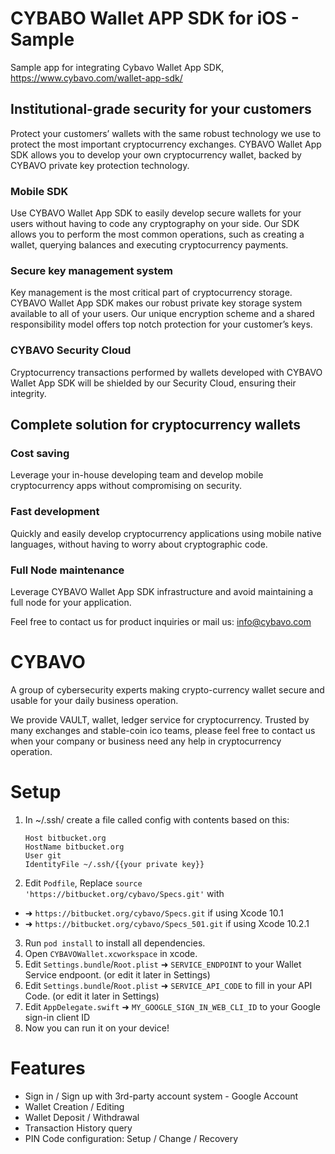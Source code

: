 # CYBABO Wallet APP SDK for iOS - Sample

Sample app for integrating Cybavo Wallet App SDK, https://www.cybavo.com/wallet-app-sdk/

## Institutional-grade security for your customers

Protect your customers’ wallets with the same robust technology we use to protect the most important cryptocurrency exchanges. CYBAVO Wallet App SDK allows you to develop your own cryptocurrency wallet, backed by CYBAVO private key protection technology.

### Mobile SDK
Use CYBAVO Wallet App SDK to easily develop secure wallets for your users without having to code any cryptography on your side. Our SDK allows you to perform the most common operations, such as creating a wallet, querying balances and executing cryptocurrency payments.

### Secure key management system
Key management is the most critical part of cryptocurrency storage. CYBAVO Wallet App SDK makes our robust private key storage system available to all of your users. Our unique encryption scheme and a shared responsibility model offers top notch protection for your customer’s keys.

### CYBAVO Security Cloud
Cryptocurrency transactions performed by wallets developed with CYBAVO Wallet App SDK will be shielded by our Security Cloud, ensuring their integrity.

## Complete solution for cryptocurrency wallets

### Cost saving
Leverage your in-house developing team and develop mobile cryptocurrency apps without compromising on security.

### Fast development
Quickly and easily develop cryptocurrency applications using mobile native languages, without having to worry about cryptographic code.

### Full Node maintenance
Leverage CYBAVO Wallet App SDK infrastructure and avoid maintaining a full node for your application.

Feel free to contact us for product inquiries or mail us: info@cybavo.com

# CYBAVO

A group of cybersecurity experts making crypto-currency wallet secure and usable for your daily business operation.

We provide VAULT, wallet, ledger service for cryptocurrency. Trusted by many exchanges and stable-coin ico teams, please feel free to contact us when your company or business need any help in cryptocurrency operation.

# Setup
1. In ~/.ssh/ create a file called config with contents based on this:
    ```
    Host bitbucket.org
    HostName bitbucket.org
    User git
    IdentityFile ~/.ssh/{{your private key}}
    ```
2. Edit `Podfile`, Replace `source 'https://bitbucket.org/cybavo/Specs.git'` with
  * ➜ `https://bitbucket.org/cybavo/Specs.git` if using Xcode 10.1
  * ➜ `https://bitbucket.org/cybavo/Specs_501.git` if using Xcode 10.2.1
3. Run ```pod install``` to install all dependencies.
4. Open ```CYBAVOWallet.xcworkspace``` in xcode.
5. Edit `Settings.bundle`/`Root.plist` ➜ `SERVICE_ENDPOINT` to your Wallet Service endpoont. (or edit it later in Settings)
6. Edit `Settings.bundle`/`Root.plist` ➜ `SERVICE_API_CODE` to fill in your API Code. (or edit it later in Settings)
7. Edit `AppDelegate.swift` ➜ `MY_GOOGLE_SIGN_IN_WEB_CLI_ID` to your Google sign-in client ID
8. Now you can run it on your device!

# Features
- Sign in / Sign up with 3rd-party account system - Google Account
- Wallet Creation / Editing
- Wallet Deposit / Withdrawal
- Transaction History query
- PIN Code configuration: Setup / Change / Recovery
